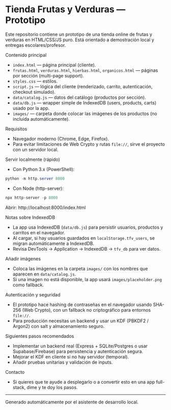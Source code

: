 # Tienda Frutas y Verduras — Prototipo

Este repositorio contiene un prototipo de una tienda online de frutas y verduras en HTML/CSS/JS puro. Está orientado a demostración local y entregas escolares/profesor.

Contenido principal
- `index.html` — página principal (cliente).
- `frutas.html`, `verduras.html`, `hierbas.html`, `organicos.html` — páginas por sección (multi-page support).
- `styles.css` — estilos.
- `script.js` — lógica del cliente (renderizado, carrito, autenticación, checkout simulado).
- `data/catalog.js` — datos del catálogo (productos por sección).
- `data/db.js` — wrapper simple de IndexedDB (users, products, carts) usado por la app.
- `images/` — carpeta donde colocar las imágenes de los productos (no incluida automáticamente).

Requisitos
- Navegador moderno (Chrome, Edge, Firefox).
- Para evitar limitaciones de Web Crypto y rutas `file://`, sirve el proyecto con un servidor local.

Servir localmente (rápido)
- Con Python 3.x (PowerShell):

```powershell
python -m http.server 8000
```

- Con Node (http-server):

```powershell
npx http-server -p 8000
```

Abrir: http://localhost:8000/index.html

Notas sobre IndexedDB
- La app usa IndexedDB (`data/db.js`) para persistir usuarios, productos y carritos en el navegador.
- Al cargar, si hay usuarios guardados en `localStorage.tfv_users`, se migran automáticamente a IndexedDB.
- Revisa DevTools → Application → IndexedDB → `tfv_db` para ver datos.

Añadir imágenes
- Coloca las imágenes en la carpeta `images/` con los nombres que aparecen en `data/catalog.js`.
- Si una imagen no está disponible, la app usará `images/placeholder.png` como fallback.

Autenticación y seguridad
- El prototipo hace hashing de contraseñas en el navegador usando SHA-256 (Web Crypto), con un fallback no criptográfico para entornos `file://`.
- Para producción necesitas un backend y usar un KDF (PBKDF2 / Argon2) con salt y almacenamiento seguro.

Siguientes pasos recomendados
- Implementar un backend real (Express + SQLite/Postgres o usar Supabase/Firebase) para persistencia y autenticación segura.
- Mejorar el KDF en cliente si no hay servidor (temporal).
- Añadir pruebas unitarias y validación de inputs.

Contacto
- Si quieres que te ayude a desplegarlo o a convertir esto en una app full-stack, dime y te doy los pasos.

---
Generado automáticamente por el asistente de desarrollo local.